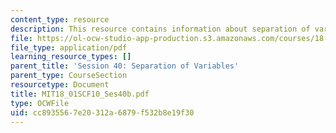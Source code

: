 ```yaml
---
content_type: resource
description: This resource contains information about separation of variables.
file: https://ol-ocw-studio-app-production.s3.amazonaws.com/courses/18-01sc-single-variable-calculus-fall-2010/cc8935567e20312a6879f532b8e19f30_MIT18_01SCF10_Ses40b.pdf
file_type: application/pdf
learning_resource_types: []
parent_title: 'Session 40: Separation of Variables'
parent_type: CourseSection
resourcetype: Document
title: MIT18_01SCF10_Ses40b.pdf
type: OCWFile
uid: cc893556-7e20-312a-6879-f532b8e19f30
---
```


